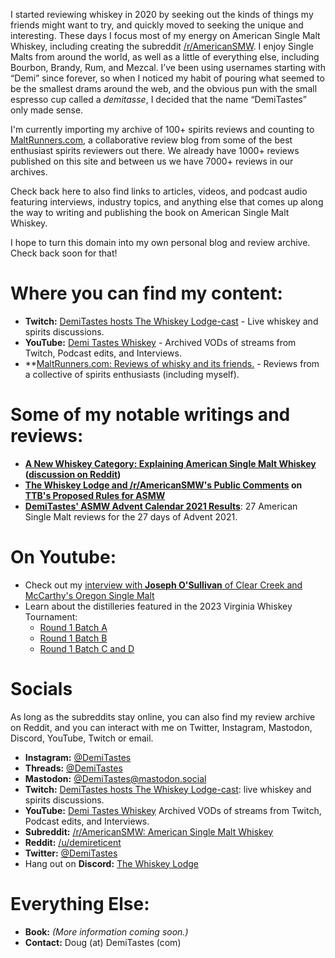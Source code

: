 I started reviewing whiskey in 2020 by seeking out the kinds of things my friends might want to try, and quickly moved to seeking the unique and interesting. These days I focus most of my energy on American Single Malt Whiskey, including creating the subreddit [/r/AmericanSMW][r-asmw]. I enjoy Single Malts from around the world, as well as a little of everything else, including Bourbon, Brandy, Rum, and Mezcal. I’ve been using usernames starting with “Demi” since forever, so when I noticed my habit of pouring what seemed to be the smallest drams around the web, and the obvious pun with the small espresso cup called a _demitasse_, I decided that the name “DemiTastes” only made sense.

I'm currently importing my archive of 100+ spirits reviews and counting to
[MaltRunners.com](https://maltrunners.com), a collaborative review blog from some of the best enthusiast spirits reviewers out there.
We already have 1000+ reviews published on this site and between us we have 7000+ reviews in our archives.

Check back here to also find links to articles, videos, and podcast audio featuring interviews, industry topics,
and anything else that comes up along the way to writing and publishing the book on American Single Malt Whiskey.

I hope to turn this domain into my own personal blog and review archive. Check back soon for that!


# Where you can find my content:

- **Twitch:** [DemiTastes hosts The Whiskey Lodge-cast](https://twitch.tv/demitastes) - Live whiskey and spirits discussions.
- **YouTube:** [Demi Tastes Whiskey](https://youtube.com/@demitasteswhiskey) - Archived VODs of streams from Twitch, Podcast edits, and Interviews.
- **[MaltRunners.com: Reviews of whisky and its friends.](https://maltrunners.com) - Reviews from a collective of spirits enthusiasts (including myself).


# Some of my notable writings and reviews:

- **[A New Whiskey Category: Explaining American Single Malt Whiskey][asmw-article] ([discussion on Reddit][asmw-article-r-bourbon])**
- **[The Whiskey Lodge and /r/AmericanSMW's Public Comments][asmw-comments] on [TTB's Proposed Rules for ASMW][asmw-ttb-nprm]**
- **[DemiTastes' ASMW Advent Calendar 2021 Results][demitastes-asmw-advent]**: 27 American Single Malt reviews for the 27 days of Advent 2021.

[asmw-article]: https://medium.com/@demitastes/a-new-whiskey-category-explaining-american-single-malt-whiskey-8aafdeb2011e
[asmw-article-r-bourbon]: https://www.reddit.com/r/bourbon/comments/xj5av3/a_new_whiskey_category_explaining_american_single/
[asmw-ttb-nprm]: https://www.federalregister.gov/documents/2022/07/29/2022-16244/proposed-addition-of-american-single-malt-whisky-to-the-standards-of-identity-for-distilled-spirits
[asmw-comments]: https://www.regulations.gov/comment/TTB-2022-0007-0156
[demitastes-asmw-advent]: https://www.reddit.com/r/AmericanSMW/comments/rorvqv/my_complete_asmw_advent_calendar_in_one_picture/hqmb6to/?context=1


# On Youtube:

- Check out my [interview with **Joseph O'Sullivan** of Clear Creek and McCarthy's Oregon Single Malt](https://www.youtube.com/watch?v=9X042DKRS90)
- Learn about the distilleries featured in the 2023 Virginia Whiskey Tournament:
  - [Round 1 Batch A][r1a]
  - [Round 1 Batch B][r1b]
  - [Round 1 Batch C and D][r1cd]

[r1a]: https://www.youtube.com/watch?v=gFBSCxxMsgc
[r1b]: https://www.youtube.com/watch?v=FEo2gHfkDFo
[r1cd]: https://www.youtube.com/watch?v=Jp33Fqda3uU


# Socials

As long as the subreddits stay online, you can also find my review archive on Reddit, and you can interact with me
on Twitter, Instagram, Mastodon, Discord, YouTube, Twitch or email.

- **Instagram:** [@DemiTastes](https://www.instagram.com/demitastes)
- **Threads:** [@DemiTastes](https://www.threads.net/@demitastes)
- **Mastodon:** [@DemiTastes@mastodon.social](https://mastodon.social/@demitastes)
- **Twitch:** [DemiTastes hosts The Whiskey Lodge-cast](https://twitch.tv/demitastes): live whiskey and spirits discussions.
- **YouTube:** [Demi Tastes Whiskey](https://youtube.com/@demitasteswhiskey) Archived VODs of streams from Twitch, Podcast edits, and Interviews.
- **Subreddit:** [/r/AmericanSMW: American Single Malt Whiskey][r-asmw]
- **Reddit:** [/u/demireticent](https://reddit.com/u/demireticent)
- **Twitter:** [@DemiTastes](https://twitter.com/DemiTastes)
- Hang out on **Discord:** [The Whiskey Lodge](https://discord.gg/KQGkBmtzPT)


# Everything Else:

- **Book:** _(More information coming soon.)_
- **Contact:** Doug (at) DemiTastes (com)

[r-asmw]: https://reddit.com/r/AmericanSMW
